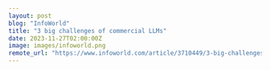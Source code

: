 ```yaml
---
layout: post
blog: "InfoWorld"
title: "3 big challenges of commercial LLMs"
date: 2023-11-27T02:00:00Z
image: images/infoworld.png
remote_url: "https://www.infoworld.com/article/3710449/3-big-challenges-of-commercial-llms.html#tk.rss_applicationdevelopment"
---
```


